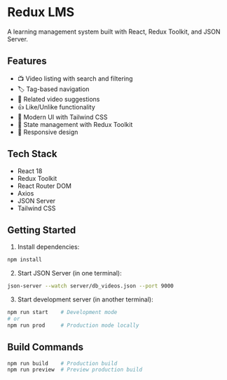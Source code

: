 # Redux LMS

A learning management system built with React, Redux Toolkit, and JSON Server.

## Features
- 📺 Video listing with search and filtering
- 🏷️ Tag-based navigation
- 🎯 Related video suggestions
- 👍 Like/Unlike functionality
- 🎨 Modern UI with Tailwind CSS
- 🔄 State management with Redux Toolkit
- 📱 Responsive design

## Tech Stack
- React 18
- Redux Toolkit
- React Router DOM
- Axios
- JSON Server
- Tailwind CSS

## Getting Started

1. Install dependencies:
```bash
npm install
```

2. Start JSON Server (in one terminal):
```bash
json-server --watch server/db_videos.json --port 9000
```

3. Start development server (in another terminal):
```bash
npm run start    # Development mode
# or
npm run prod     # Production mode locally
```

## Build Commands
```bash
npm run build    # Production build
npm run preview  # Preview production build
```